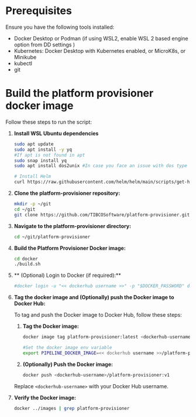 
# Prerequisites

Ensure you have the following tools installed:
- Docker Desktop or Podman (if using WSL2, enable WSL 2 based engine option from DD settings )
- Kubernetes: Docker Desktop with Kubernetes enabled, or MicroK8s, or Minikube
- kubectl
- git

# Build the platform provisioner docker image

Follow these steps to run the script:

1. **Install WSL Ubuntu dependencies**
    ```sh
    sudo apt update
    sudo apt install -y yq
    #If apt is not found in apt
    sudo snap install yq
    sudo apt install dos2unix #In case you face an issue with dos type files in any of the yamls
    
    # Install Helm
    curl https://raw.githubusercontent.com/helm/helm/main/scripts/get-helm-3 | bash
    ```

2. **Clone the platform-provisioner repository:**
    ```sh
    mkdir -p ~/git
    cd ~/git
    git clone https://github.com/TIBCOSoftware/platform-provisioner.git
    ```

3. **Navigate to the platform-provisioner directory:**
    ```sh
    cd ~/git/platform-provisioner
    ```

4. **Build the Platform Provisioner Docker image:**
    ```sh
    cd docker
    ./build.sh
    ```

5. ** (Optional) Login to Docker (if required):**
    ```sh
    #docker login -u "<< dockerhub username >>" -p "$DOCKER_PASSWORD" docker.io
    ```

6. **Tag the docker image and (Optionally) push the Docker image to Docker Hub:**

    To tag and push the Docker image to Docker Hub, follow these steps:

    1. **Tag the Docker image:**
        ```sh
        docker image tag platform-provisioner:latest <dockerhub-username>/platform-provisioner:v1
        
        #Set the docker image env variable
        export PIPELINE_DOCKER_IMAGE=<< dockerhub username >>/platform-provisioner
        ```

    2. **(Optionally) Push the Docker image:**
        ```sh
        docker push <dockerhub-username>/platform-provisioner:v1
        ```

    Replace `<dockerhub-username>` with your Docker Hub username.

7. **Verify the Docker image:**
    ```sh
    docker ../images | grep platform-provisioner
    ```

